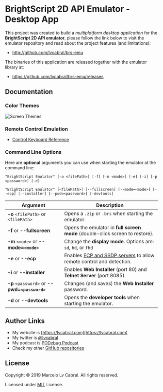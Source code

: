 # BrightScript 2D API Emulator - Desktop App

This project was created to build a _multiplatform desktop application_ for the **BrightScript 2D API emulator**, please follow the link below to visit the emulator repository and read about the project features (and limitations):
- http://github.com/lvcabral/brs-emu

The binaries of this application are released together with the emulator library at:
- https://github.com/lvcabral/brs-emu/releases

## Documentation

### Color Themes
![Screen Themes](/../master/docs/images/screeshot-themes.png?raw=true)

### Remote Control Emulation

* [Control Keyboard Reference](https://github.com/lvcabral/brs-emu-app/blob/master/docs/control-reference.md)

### Command Line Options

Here are **optional** arguments you can use when starting the emulator at the command line:

```
"BrightScript Emulator" [-o <filePath>] [-f] [-m <mode>] [-e] [-i] [-p <password>] [-d]

"BrightScript Emulator" [<filePath>] [--fullscreen] [--mode=<mode>] [--ecp] [--installer] [--pwd=<password>] [-devtools]
```

|Argument                                |Description                                                                  |
|----------------------------------------|-----------------------------------------------------------------------------|
|**-o** `<filePath>` or `<filePath>`     | Opens  a `.zip` or `.brs` when starting the emulator.                       |
|**-f** or **--fullscreen**             | Opens the emulator in **full screen mode** (double-click screen to restore).|
|**-m** `<mode>` or **--mode=`<mode>`** | Change the **display mode**. Options are: `sd`, `hd`, or `fhd`              |
|**-e** or **--ecp**                     | Enables [ECP and SSDP servers](https://developer.roku.com/en-ca/docs/developer-program/debugging/external-control-api.md) to allow remote control and detection.   |
|**-i** or **--installer**               | Enables **Web Installer** (port 80) and **Telnet Server** (port 8085).     |
|**-p** `<password>` or **--pwd=`<password>`** | Changes (and saves) the **Web Installer** password.                  |
|**-d** or **--devtools**                | Opens the **developer tools** when starting the emulator.                  |

## Author Links
- My website is [https://lvcabral.com](https://lvcabral.com)
- My twitter is [@lvcabral](https://twitter.com/lvcabral)
- My podcast is [PODebug Podcast](http://podebug.com)
- Check my other [GitHub repositories ](https://github.com/lvcabral)

## License

Copyright © 2019 Marcelo Lv Cabral. All rights reserved.

Licensed under [MIT](LICENSE) License.
